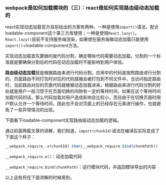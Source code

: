 ### webpack是如何加载模块的（三）：react是如何实现路由级动态加载的

react实现动态加载官方目前给出的方案有两种，一种是使用`import()`语法，配合loadable-component这个第三方库使用；一种是使用`React.lazy()`。`React.lazy()`目前不支持服务端渲染，如果想在服务端做动态加载只能使用`import()`+loadable-component方法。

实现动态加载首先要做的就代码分割，确定哪些代码需要动态加载。分割的一个标准就是要确保分割后的代码在动态加载时不能影响到用户体验。

**路由级动态加载**就是根据路由来进行代码分割。应用中的代码是按照路由进行分割的，页面路由不同打包时对应的代码就被会被打包到不同文件中，当访问指定路由时，当前路由对应的页面代码就被被动态加载进来。根据路由来进行代码分割的好处就是用户一般习惯于在页面切换的间隙有一定的等待时间，如果在这个等待时间加载代码的话，那么代码加载对用户造成影响会比较小。而且由于在切换页面时用户默认允许一个等待时间，因此也不会对页面上的已经存在元素进行操作，也就避免了一些异常情况的出现。

下面看下loadable-component实现路由级动态加载的逻辑。

通过前面两篇文章的讲解，我们知道，`import(chunkId)`语法在编译后实际变成了下面这个样子：

```javascript
__webpack_require_.e(chunkId).then(__webpack_require.bind(chunkPath))
```

`__webpack_require.e()`：动态加载代码

`__webpack_require.bind(chunkPath)`：运行模块代码，并返回模块导出的内容

以上这些将在下面讲解的时候用到。